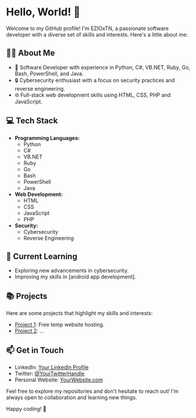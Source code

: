 # Hello, World! 👋

Welcome to my GitHub profile! I'm EZIOxTN, a passionate software developer with a diverse set of skills and interests. Here's a little about me:

## 👨‍💻 About Me

- 💼 Software Developer with experience in Python, C#, VB.NET, Ruby, Go, Bash, PowerShell, and Java.
- 🔒 Cybersecurity enthusiast with a focus on security practices and reverse engineering.
- 🌐 Full-stack web development skills using HTML, CSS, PHP and JavaScript.

## 💻 Tech Stack

- **Programming Languages:**
  - Python
  - C#
  - VB.NET
  - Ruby
  - Go
  - Bash
  - PowerShell
  - Java
- **Web Development:**
  - HTML
  - CSS
  - JavaScript
  - PHP
- **Security:**
  - Cybersecurity
  - Reverse Engineering

## 🌱 Current Learning

- Exploring new advancements in cybersecurity.
- Improving my skills in [android app development].

## 📚 Projects

Here are some projects that highlight my skills and interests:

- [Project 1]([link-to-project-1](https://github.com/EZIOxtn/EasyHost)): Free temp website hosting.
- [Project 2](): ...

## 📫 Get in Touch

- LinkedIn: [Your LinkedIn Profile](link-to-linkedin)
- Twitter: [@YourTwitterHandle](link-to-twitter)
- Personal Website: [YourWebsite.com](link-to-website)

Feel free to explore my repositories and don't hesitate to reach out! I'm always open to collaboration and learning new things.

Happy coding! 🚀

